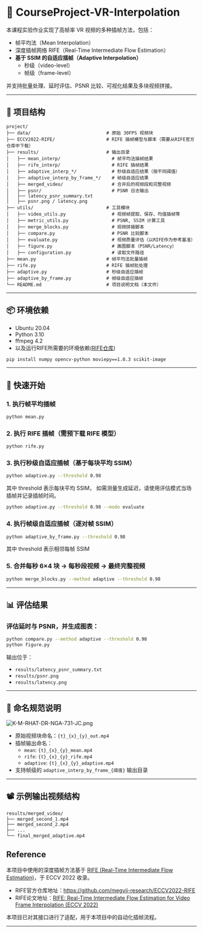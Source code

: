 
# 🎥 CourseProject-VR-Interpolation

本课程实验作业实现了高帧率 VR 视频的多种插帧方法，包括：

- 帧平均法（Mean Interpolation）
- 深度插帧网络 RIFE（Real-Time Intermediate Flow Estimation）
- **基于 SSIM 的自适应插帧（Adaptive Interpolation）**
  - 秒级（video-level）
  - 帧级（frame-level）

并支持批量处理、延时评估、PSNR 比较、可视化结果及多块视频拼接。

---

## 📁 项目结构

```
project/
├── data/                            # 原始 30FPS 视频块
├── ECCV2022-RIFE/                   # RIFE 插帧模型与脚本（需要从RIFE官方仓库中下载）
├── results/                         # 输出目录
│   ├── mean_interp/                   # 帧平均法插帧结果
│   ├── rife_interp/                   # RIFE 插帧结果
│   ├── adaptive_interp_*/             # 秒级自适应结果（按不同阈值）
│   ├── adaptive_interp_by_frame_*/    # 帧级自适应结果
│   ├── merged_video/                  # 合并后的视频段和完整视频
│   ├── psnr/                          # PSNR 日志输出
│   ├── latency_psnr_summary.txt       
│   ├── psnr.png / latency.png         
├── utils/                           # 工具模块
│   ├── video_utils.py                 # 视频帧提取、保存、均值插帧等
│   ├── metric_utils.py                # PSNR, SSIM 计算工具
│   ├── merge_blocks.py                # 视频拼接脚本
│   ├── compare.py                     # PSNR 比较脚本
│   ├── evaluate.py                    # 视频质量评估（以RIFE作为参考基准）
│   ├── figure.py                      # 画图脚本（PSNR/Latency）
│   ├── configuration.py               # 读取文件路径
├── mean.py                          # 帧平均法批量插帧
├── rife.py                          # RIFE 插帧批处理
├── adaptive.py                      # 秒级自适应插帧
├── adaptive_by_frame.py             # 帧级自适应插帧
└── README.md                        # 项目说明文档（本文件）
```

---

## 📦 环境依赖
- Ubuntu 20.04
- Python 3.10 
- ffmpeg 4.2
- 以及运行RIFE所需要的环境依赖([RIFE仓库](https://github.com/megvii-research/ECCV2022-RIFE))
```bash
pip install numpy opencv-python moviepy==1.0.3 scikit-image
```
---

## 🚀 快速开始

### 1. 执行帧平均插帧

```bash
python mean.py
```

### 2. 执行 RIFE 插帧（需预下载 RIFE 模型）

```bash
python rife.py
```

### 3. 执行秒级自适应插帧（基于每块平均 SSIM）

```bash
python adaptive.py --threshold 0.98
```
其中 threshold 表示每块平均 SSIM，
如需测量生成延迟，请使用评估模式当场插帧并记录插帧时间。
```bash
python adaptive.py --threshold 0.98 --mode evaluate
```

### 4. 执行帧级自适应插帧（逐对帧 SSIM）

```bash
python adaptive_by_frame.py --threshold 0.98
```
其中 threshold 表示相邻每帧 SSIM

### 5. 合并每秒 6×4 块 → 每秒段视频 → 最终完整视频

```bash
python merge_blocks.py --method adaptive --threshold 0.98
```

---

## 📊 评估结果

### 评估延时与 PSNR，并生成图表：

```bash
python compare.py --method adaptive --threshold 0.98
python figure.py
```

输出位于：

- `results/latency_psnr_summary.txt`
- `results/psnr.png`
- `results/latency.png`

---

## 📌 命名规范说明
![K-M-RHAT-DR-NGA-731-JC.png](https://i.postimg.cc/266XBRp5/K-M-RHAT-DR-NGA-731-JC.png)

- 原始视频块命名：`{t}_{x}_{y}_out.mp4`
- 插帧输出命名：
  - `mean`: `{t}_{x}_{y}_mean.mp4`
  - `rife`: `{t}_{x}_{y}_rife.mp4`
  - `adaptive`: `{t}_{x}_{y}_adaptive.mp4`
- 支持帧级的 `adaptive_interp_by_frame_{阈值}` 输出目录

---

## 📽️ 示例输出视频结构

```bash
results/merged_video/
├── merged_second_1.mp4
├── merged_second_2.mp4
├── ...
└── final_merged_adaptive.mp4
```

## Reference

本项目中使用的深度插帧方法基于 [RIFE (Real-Time Intermediate Flow Estimation)](https://github.com/megvii-research/ECCV2022-RIFE)，于 ECCV 2022 收录。

- RIFE官方仓库地址：https://github.com/megvii-research/ECCV2022-RIFE
- RIFE论文地址：[RIFE: Real-Time Intermediate Flow Estimation for Video Frame Interpolation (ECCV 2022)](https://arxiv.org/abs/2011.06294)

本项目已对其接口进行了适配，用于本项目中的自动化插帧流程。


---


